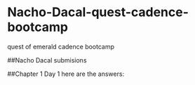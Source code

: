 # Nacho-Dacal-quest-cadence-bootcamp
quest of emerald cadence bootcamp

##Nacho Dacal submisions

##Chapter 1 Day 1
here are the answers:

